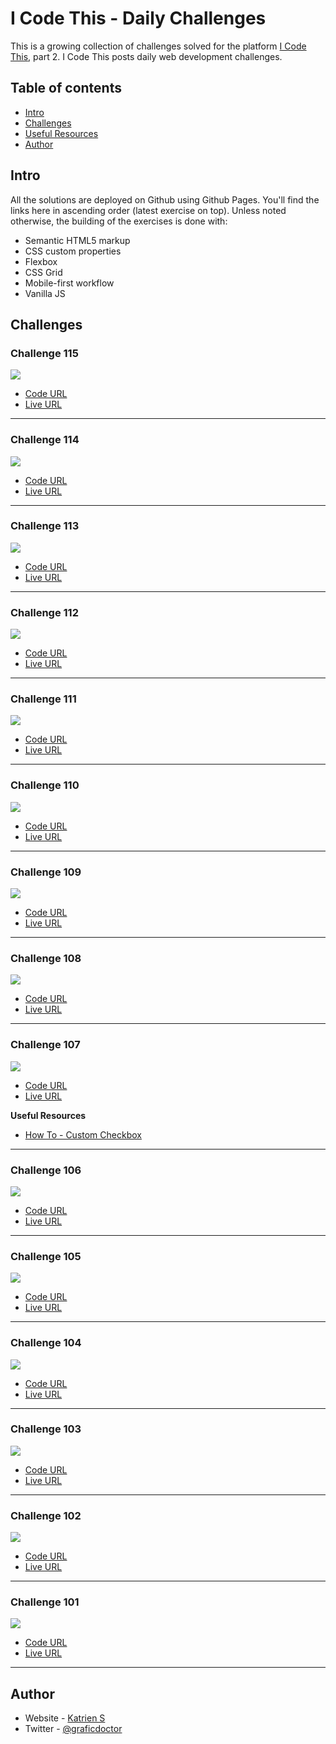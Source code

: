 # I Code This - Daily Challenges

This is a growing collection of challenges solved for the platform [I Code This](https://iCodeThis.com/?ref=Katrien), part 2. I Code This posts daily web development challenges.

## Table of contents

- [Intro](#intro)
- [Challenges](#challenges)
- [Useful Resources](#usefulresources)
- [Author](#author)

## Intro

All the solutions are deployed on Github using Github Pages. You'll find the links here in ascending order (latest exercise on top).
Unless noted otherwise, the building of the exercises is done with:

- Semantic HTML5 markup
- CSS custom properties
- Flexbox
- CSS Grid
- Mobile-first workflow
- Vanilla JS

## Challenges

### Challenge 115

![](screenshots/115-mobile-blogging-app.jpg)

- [Code URL](https://github.com/graficdoctor/i-code-this-daily-challenges-02/tree/main/115-mobile-blogging-app)
- [Live URL](https://graficdoctor.github.io/i-code-this-daily-challenges-02/115-mobile-blogging-app)

---

### Challenge 114

![](screenshots/114-statistics-website.jpg)

- [Code URL](https://github.com/graficdoctor/i-code-this-daily-challenges-02/tree/main/114-statistics-website)
- [Live URL](https://graficdoctor.github.io/i-code-this-daily-challenges-02/114-statistics-website)

---

### Challenge 113

![](screenshots/113-sport-webshop.jpg)

- [Code URL](https://github.com/graficdoctor/i-code-this-daily-challenges-02/tree/main/113-sport-webshop)
- [Live URL](https://graficdoctor.github.io/i-code-this-daily-challenges-02/113-sport-webshop)

---

### Challenge 112

![](screenshots/112-job-board.jpg)

- [Code URL](https://github.com/graficdoctor/i-code-this-daily-challenges-02/tree/main/112-job-board)
- [Live URL](https://graficdoctor.github.io/i-code-this-daily-challenges-02/112-job-board)

---

### Challenge 111

![](screenshots/111-one-time-pricing.jpg)

- [Code URL](https://github.com/graficdoctor/i-code-this-daily-challenges-02/tree/main/111-one-time-pricing)
- [Live URL](https://graficdoctor.github.io/i-code-this-daily-challenges-02/111-one-time-pricing)

---

### Challenge 110

![](screenshots/110-analytics-graph.jpg)

- [Code URL](https://github.com/graficdoctor/i-code-this-daily-challenges-02/tree/main/110-analytics-graph)
- [Live URL](https://graficdoctor.github.io/i-code-this-daily-challenges-02/110-analytics-graph)

---

### Challenge 109

![](screenshots/109-20s-profile.jpg)

- [Code URL](https://github.com/graficdoctor/i-code-this-daily-challenges-02/tree/main/109-20s-profile)
- [Live URL](https://graficdoctor.github.io/i-code-this-daily-challenges-02/109-20s-profile)

---

### Challenge 108

![](screenshots/108-testimonials)

- [Code URL](https://github.com/graficdoctor/i-code-this-daily-challenges-02/tree/main/108-testimonials)
- [Live URL](https://graficdoctor.github.io/i-code-this-daily-challenges-02/108-testimonials)

---

### Challenge 107

![](screenshots/107-social-invite.jpg)

- [Code URL](https://github.com/graficdoctor/i-code-this-daily-challenges-02/tree/main/107-social-invite)
- [Live URL](https://graficdoctor.github.io/i-code-this-daily-challenges-02/107-social-invite)

**Useful Resources**

- [How To - Custom Checkbox](https://www.w3schools.com/howto/howto_css_custom_checkbox.asp)

---

### Challenge 106

![](screenshots/106-select-account.jpg)

- [Code URL](https://github.com/graficdoctor/i-code-this-daily-challenges-02/tree/main/106-select-account)
- [Live URL](https://graficdoctor.github.io/i-code-this-daily-challenges-02/106-select-account)

---

### Challenge 105

![](screenshots/105-product-comps.jpg)

- [Code URL](https://github.com/graficdoctor/i-code-this-daily-challenges-02/tree/main/105-product-comps)
- [Live URL](https://graficdoctor.github.io/i-code-this-daily-challenges-02/105-product-comps)

---

### Challenge 104

![](screenshots/104-blog-ui.jpg)

- [Code URL](https://github.com/graficdoctor/i-code-this-daily-challenges-02/tree/main/104-blog-ui)
- [Live URL](https://graficdoctor.github.io/i-code-this-daily-challenges-02/104-blog-ui)

---

### Challenge 103

![](screenshots/103-grid-footer.jpg)

- [Code URL](https://github.com/graficdoctor/i-code-this-daily-challenges-02/tree/main/103-grid-footer)
- [Live URL](https://graficdoctor.github.io/i-code-this-daily-challenges-02/103-grid-footer)

---

### Challenge 102

![](screenshots/102-blog-page.jpg)

- [Code URL](https://github.com/graficdoctor/i-code-this-daily-challenges-02/tree/main/102-blog-page)
- [Live URL](https://graficdoctor.github.io/i-code-this-daily-challenges-02/102-blog-page)

---

### Challenge 101

![](screenshots/101-available-positions.jpg)

- [Code URL](https://github.com/graficdoctor/i-code-this-daily-challenges-02/tree/main/101-available-positions)
- [Live URL](https://graficdoctor.github.io/i-code-this-daily-challenges-02/101-available-positions)

---

## Author

- Website - [Katrien S](https://www.katriens.be)
- Twitter - [@graficdoctor](https://www.twitter.com/graficdoctor)
